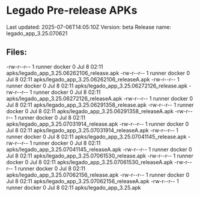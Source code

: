 # Legado Pre-release APKs
Last updated: 2025-07-06T14:05:10Z
Version: beta
Release name: legado_app_3.25.070621
## Files:
-rw-r--r-- 1 runner docker 0 Jul  8 02:11 apks/legado_app_3.25.06262106_release.apk
-rw-r--r-- 1 runner docker 0 Jul  8 02:11 apks/legado_app_3.25.06262106_releaseA.apk
-rw-r--r-- 1 runner docker 0 Jul  8 02:11 apks/legado_app_3.25.06272126_release.apk
-rw-r--r-- 1 runner docker 0 Jul  8 02:11 apks/legado_app_3.25.06272126_releaseA.apk
-rw-r--r-- 1 runner docker 0 Jul  8 02:11 apks/legado_app_3.25.06291358_release.apk
-rw-r--r-- 1 runner docker 0 Jul  8 02:11 apks/legado_app_3.25.06291358_releaseA.apk
-rw-r--r-- 1 runner docker 0 Jul  8 02:11 apks/legado_app_3.25.07031914_release.apk
-rw-r--r-- 1 runner docker 0 Jul  8 02:11 apks/legado_app_3.25.07031914_releaseA.apk
-rw-r--r-- 1 runner docker 0 Jul  8 02:11 apks/legado_app_3.25.07041145_release.apk
-rw-r--r-- 1 runner docker 0 Jul  8 02:11 apks/legado_app_3.25.07041145_releaseA.apk
-rw-r--r-- 1 runner docker 0 Jul  8 02:11 apks/legado_app_3.25.07061530_release.apk
-rw-r--r-- 1 runner docker 0 Jul  8 02:11 apks/legado_app_3.25.07061530_releaseA.apk
-rw-r--r-- 1 runner docker 0 Jul  8 02:11 apks/legado_app_3.25.07062156_release.apk
-rw-r--r-- 1 runner docker 0 Jul  8 02:11 apks/legado_app_3.25.07062156_releaseA.apk
-rw-r--r-- 1 runner docker 0 Jul  8 02:11 apks/legado_app_3.25.apk
